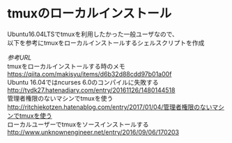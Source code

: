 # tmuxのローカルインストール
Ubuntu16.04LTSでtmuxを利用したかった一般ユーザなので、  
以下を参考にtmuxをローカルインストールするシェルスクリプトを作成  

_参考URL_  
tmuxをローカルインストールする時のメモ <https://qiita.com/makisyu/items/d6b32d88cdd97b01a00f>  
Ubuntu 16.04ではncurses 6.0のコンパイルに失敗する <http://tydk27.hatenadiary.com/entry/20161126/1480144518>  
管理者権限のないマシンでtmuxを使う <http://ritchiekotzen.hatenablog.com/entry/2017/01/04/管理者権限のないマシンでtmuxを使う>  
ローカルユーザーでtmuxをソースインストールする <http://www.unknownengineer.net/entry/2016/09/06/170203>  


